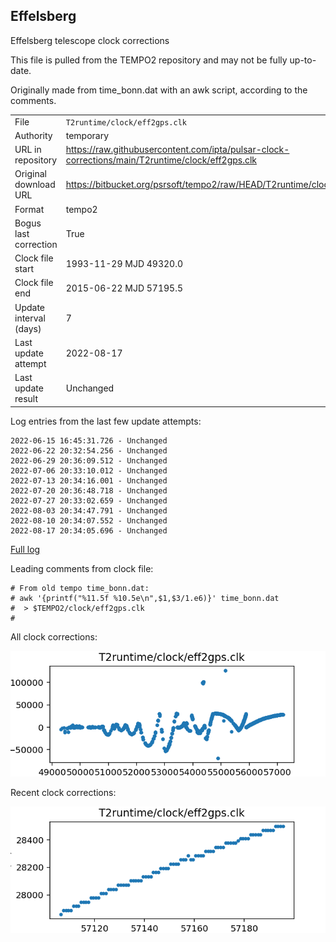 
## Effelsberg

Effelsberg telescope clock corrections

This file is pulled from the TEMPO2 repository and may not be fully up-to-date.

Originally made from time_bonn.dat with an awk script, according to
the comments.

|     |     |
|:--- |:--- |
| File | `T2runtime/clock/eff2gps.clk` |
| Authority | temporary |
| URL in repository | <https://raw.githubusercontent.com/ipta/pulsar-clock-corrections/main/T2runtime/clock/eff2gps.clk> |
| Original download URL | <https://bitbucket.org/psrsoft/tempo2/raw/HEAD/T2runtime/clock/eff2gps.clk> |
| Format | tempo2 |
| Bogus last correction | True |
| Clock file start | 1993-11-29 MJD 49320.0 |
| Clock file end | 2015-06-22 MJD 57195.5 |
| Update interval (days) | 7 |
| Last update attempt | 2022-08-17 |
| Last update result | Unchanged |

Log entries from the last few update attempts:
```
2022-06-15 16:45:31.726 - Unchanged
2022-06-22 20:32:54.256 - Unchanged
2022-06-29 20:36:09.512 - Unchanged
2022-07-06 20:33:10.012 - Unchanged
2022-07-13 20:34:16.001 - Unchanged
2022-07-20 20:36:48.718 - Unchanged
2022-07-27 20:33:02.659 - Unchanged
2022-08-03 20:34:47.791 - Unchanged
2022-08-10 20:34:07.552 - Unchanged
2022-08-17 20:34:05.696 - Unchanged
```
[Full log](https://raw.githubusercontent.com/ipta/pulsar-clock-corrections/main/log/T2runtime/clock/eff2gps.clk.log)

Leading comments from clock file:

    # From old tempo time_bonn.dat:
    # awk '{printf("%11.5f %10.5e\n",$1,$3/1.e6)}' time_bonn.dat
    #  > $TEMPO2/clock/eff2gps.clk
    #



All clock corrections:

![plot of all clock corrections](eff2gps.clk.png "All corrections")

Recent clock corrections:

![plot of recent clock corrections](eff2gps.clk.short.png "Recent corrections")

